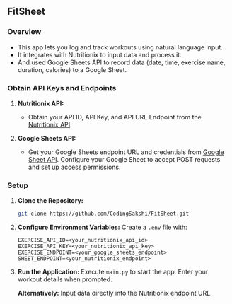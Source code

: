 ## FitSheet

### Overview

- This app lets you log and track workouts using natural language input. 
- It integrates with Nutritionix to input data and process it. 
- And used Google Sheets API to record data (date, time, exercise name, duration, calories) to a Google Sheet.

### Obtain API Keys and Endpoints

1. **Nutritionix API:**
   - Obtain your API ID, API Key, and API URL Endpoint from the [Nutritionix API](https://docx.syndigo.com/developers/docs/nutritionix-api-guide).

2. **Google Sheets API:**
   - Get your Google Sheets endpoint URL and credentials from [Google Sheet API](https://developers.google.com/sheets/api/guides/concepts). Configure your Google Sheet to accept POST requests and set up access permissions.

### Setup

1. **Clone the Repository:**
   ```bash
   git clone https://github.com/CodingSakshi/FitSheet.git
   ```

2. **Configure Environment Variables:**
   Create a `.env` file with:
   ```env
   EXERCISE_API_ID=<your_nutritionix_api_id>
   EXERCISE_API_KEY=<your_nutritionix_api_key>
   EXERCISE_ENDPOINT=<your_google_sheets_endpoint>
   SHEET_ENDPOINT=<your_nutritionix_endpoint>
   ```

3. **Run the Application:**
   Execute `main.py` to start the app. Enter your workout details when prompted. 

   **Alternatively:** Input data directly into the Nutritionix endpoint URL.

